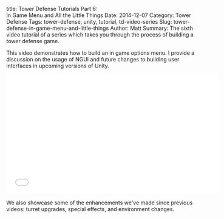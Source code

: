 title: Tower Defense Tutorials Part 6: <br>In Game Menu and All the Little Things 
Date: 2014-12-07
Category: Tower Defense
Tags: tower-defense, unity, tutorial, td-video-series
Slug: tower-defense-in-game-menu-and-little-things
Author: Matt
Summary: The sixth video tutorial of a series which takes you through the process of building a tower defense game. 

<p>
    This video demonstrates how to build an in game options menu.
    I provide a discussion on the usage of NGUI and future changes to building user interfaces in upcoming versions of Unity.
</p>

<div class="video-container">
    <iframe width="560" height="315" src="//www.youtube-nocookie.com/embed/GHbWHnSYvow?rel=0" frameborder="0" allowfullscreen></iframe>
</div>

<p>
    We also showcase some of the enhancements we've made since previous videos: turret upgrades, special effects, and environment changes.
</p>